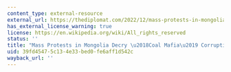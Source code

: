 ```yaml
---
content_type: external-resource
external_url: https://thediplomat.com/2022/12/mass-protests-in-mongolia-decry-coal-mafia-corruption/
has_external_license_warning: true
license: https://en.wikipedia.org/wiki/All_rights_reserved
status: ''
title: "Mass Protests in Mongolia Decry \u2018Coal Mafia\u2019 Corruption"
uid: 39fd4547-5c13-4e33-bed0-fe6aff1d542c
wayback_url: ''
---
```

